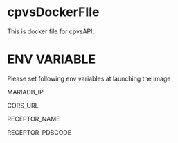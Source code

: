 # cpvsDockerFIle
This is docker file for cpvsAPI.

# ENV VARIABLE

Please set following env variables at launching the image

MARIADB_IP

CORS_URL

RECEPTOR_NAME

RECEPTOR_PDBCODE
